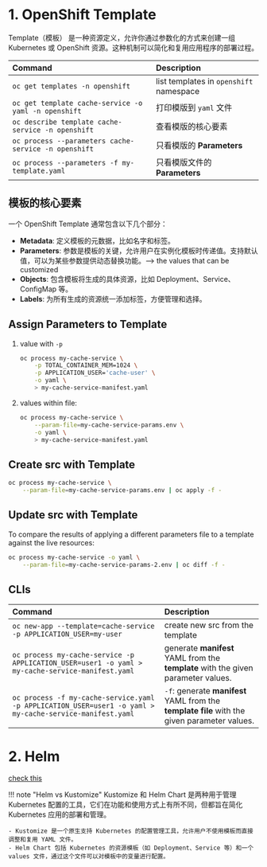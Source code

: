 # 1. OpenShift Template
Template（模板） 是一种资源定义，允许你通过参数化的方式来创建一组 Kubernetes 或 OpenShift 资源。这种机制可以简化和复用应用程序的部署过程。

|Command|Description|
|:-|:-|
|`oc get templates -n openshift`|list templates in `openshift` namespace|
|`oc get template cache-service -o yaml -n openshift`|打印模版到 `yaml` 文件|
|`oc describe template cache-service -n openshift`|查看模版的核心要素|
|`oc process --parameters cache-service -n openshift`|只看模版的 **Parameters**|
|`oc process --parameters -f my-template.yaml`|只看模版文件的 **Parameters**|

## 模板的核心要素
一个 OpenShift Template 通常包含以下几个部分：

- **Metadata**: 定义模板的元数据，比如名字和标签。
- **Parameters**: 参数是模板的关键，允许用户在实例化模板时传递值。支持默认值，可以为某些参数提供动态替换功能。--> the values that can be customized
- **Objects**: 包含模板将生成的具体资源，比如 Deployment、Service、ConfigMap 等。
- **Labels**: 为所有生成的资源统一添加标签，方便管理和选择。



## Assign Parameters to Template
1. value with `-p`
    ```bash
    oc process my-cache-service \
        -p TOTAL_CONTAINER_MEM=1024 \
        -p APPLICATION_USER='cache-user' \
        -o yaml \
        > my-cache-service-manifest.yaml
    ```
2. values within file:
    ```bash
    oc process my-cache-service \
        --param-file=my-cache-service-params.env \
        -o yaml \
        > my-cache-service-manifest.yaml
    ```
## Create src with Template

```bash
oc process my-cache-service \
    --param-file=my-cache-service-params.env | oc apply -f -
```

## Update src with Template
To compare the results of applying a different parameters file to a template against the live resources:
```bash
oc process my-cache-service -o yaml \
    --param-file=my-cache-service-params-2.env | oc diff -f -
```

## CLIs
|Command|Description|
|:-|:-|
|`oc new-app --template=cache-service -p APPLICATION_USER=my-user`|create new src from the template|
|`oc process my-cache-service -p APPLICATION_USER=user1 -o yaml > my-cache-service-manifest.yaml`|generate **manifest** YAML from the **template** with the given parameter values. |
|`oc process -f my-cache-service.yaml -p APPLICATION_USER=user1 -o yaml > my-cache-service-manifest.yaml`|`-f`: generate **manifest** YAML from the **template file** with the given parameter values. |


# 2. Helm
[check this](../../helm/helm-1.md)


!!! note "Helm vs Kustomize"
    Kustomize 和 Helm Chart 是两种用于管理 Kubernetes 配置的工具，它们在功能和使用方式上有所不同，但都旨在简化 Kubernetes 应用的部署和管理。

    - Kustomize 是一个原生支持 Kubernetes 的配置管理工具，允许用户不使用模板而直接调整和复用 YAML 文件。
    - Helm Chart 包括 Kubernetes 的资源模板（如 Deployment、Service 等）和一个 values 文件，通过这个文件可以对模板中的变量进行配置。